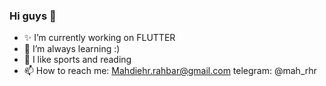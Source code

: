 ### Hi guys 👋

- ✨ I’m currently working on FLUTTER
- 🌱 I’m always learning :) 
- 💬 I like sports and reading
- 📫 How to reach me: Mahdiehr.rahbar@gmail.com
   telegram: @mah_rhr
